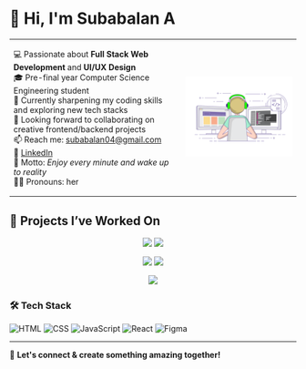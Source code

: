 

# 👋 Hi, I'm Subabalan A

<table>
  <tr>
    <td width="60%" valign="top">

💻 Passionate about **Full Stack Web Development** and **UI/UX Design**  
🎓 Pre-final year Computer Science Engineering student  
🌱 Currently sharpening my coding skills and exploring new tech stacks  
🤝 Looking forward to collaborating on creative frontend/backend projects  
📫 Reach me: subabalan04@gmail.com  
🔗 [LinkedIn](https://www.linkedin.com/in/subabalan28/)  
🧠 Motto: *Enjoy every minute and wake up to reality*  
👩‍💻 Pronouns: her

</td>
    <td align="center" width="40%">
      <img src="git.gif" alt="Git Demo" width="300"/>
    </td>
  </tr>
</table>


## 🚀 Projects I’ve Worked On

<p align="center">
  <img src="https://img.shields.io/badge/🎨%20Portfolio-Showcase-blueviolet" width="45%"/>
  <img src="https://img.shields.io/badge/🍨%20Ice%20Cream%20Landing%20Page-UI%20Design-ff69b4" width="45%"/>
</p>

<p align="center">
  <img src="https://img.shields.io/badge/🍽️%20Restaurant%20Menu-Modern%20Layout-orange" width="45%"/>
  <img src="https://img.shields.io/badge/🎵%20Spotify%20Clone-Music%20UI%20Replica-green" width="45%"/>
</p>

<p align="center">
  <img src="https://img.shields.io/badge/👟%20Shoe%20Landing%20Page-Ecommerce%20Layout-blue" width="45%"/>
</p>


### 🛠️ Tech Stack
![HTML](https://img.shields.io/badge/-HTML5-E34F26?logo=html5&logoColor=white)
![CSS](https://img.shields.io/badge/-CSS3-1572B6?logo=css3)
![JavaScript](https://img.shields.io/badge/-JavaScript-F7DF1E?logo=javascript&logoColor=black)
![React](https://img.shields.io/badge/-React-61DAFB?logo=react)
![Figma](https://img.shields.io/badge/-Figma-F24E1E?logo=figma&logoColor=white)

---




📌 **Let's connect & create something amazing together!**
